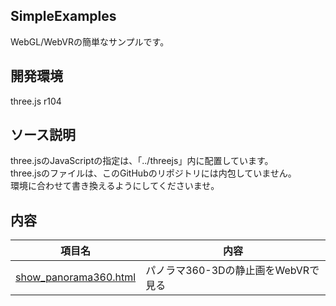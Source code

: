 ## SimpleExamples

WebGL/WebVRの簡単なサンプルです。    

## 開発環境

three.js r104    

## ソース説明

three.jsのJavaScriptの指定は、「../threejs」内に配置しています。    
three.jsのファイルは、このGitHubのリポジトリには内包していません。    
環境に合わせて書き換えるようにしてくださいませ。    
    <script src="../threejs/build/three.min.js"></script>
    <script src="../threejs/vr/WebVR.js"></script>
    <script src="../threejs/loaders/GLTFLoader.js"></script>		

## 内容

|項目名|内容|
|---|---|
|[show_panorama360.html](./show_panorama360.html)|パノラマ360-3Dの静止画をWebVRで見る|
